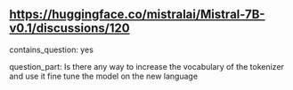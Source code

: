 ## https://huggingface.co/mistralai/Mistral-7B-v0.1/discussions/120

contains_question: yes

question_part: Is there any way to increase the vocabulary of the tokenizer and use it fine tune the model on the new language